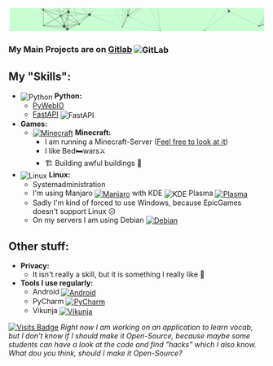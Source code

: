 <p align="center">
  <img src="https://github.com/mawoka-myblock/mawoka-myblock/raw/main/intro.gif" />
</p>

### My Main Projects are on [Gitlab](https://gitlab.com/mawoka) <img src="https://about.gitlab.com/images/press/logo/svg/gitlab-icon-rgb.svg" height="40em" align="center" alt="GitLab" title="GitLab"/>

## My "Skills":
 -  <img src="https://simpleicons.org/icons/python.svg" height="17em" align="center" alt="Python" title="Python"/> **Python:**
	-	[PyWebIO](https://github.com/wang0618/PyWebIO) 
	-	[FastAPI](https://fastapi.tiangolo.com) <img src="https://simpleicons.org/icons/fastapi.svg" height="17em" align="center" alt="FastAPI" title="FastAPI"/>
- **Games:**
	- [<img src="https://simpleicons.org/icons/minecraft.svg" height="30em" align="center" alt="Minecraft" title="Minecraft"/>](https://minecraft.net) **Minecraft:** 
		- I am running a Minecraft-Server ([Feel free to look at it](https://myblock.de.cool))
		- I like Bed🛏️wars⚔️
		- 🏗️ Building awful buildings 🏢
- <img src="https://simpleicons.org/icons/linux.svg" height="30em" align="center" alt="Linux" title="Linux"/> **Linux:**
	- Systemadministration 
	- I'm using Manjaro [<img src="https://manjaro.org/img/logo.svg" height="15em" align="center" alt="Manjaro" title="Manjaro"/>](https://manjaro.org) with KDE  <img src="https://kde.org/media/images/trademark_kde_gear_black_logo.png" height="15em" align="center" alt="KDE" title="KDE"/> Plasma [<img src="https://kde.org/images/plasma.svg" height="15em" align="center" alt="Plasma" title="Plasma"/>](https://kde.org/plasma-desktop)
	- Sadly I'm kind of forced to use Windows, because EpicGames doesn't support Linux 😥
	- On my servers I am using Debian  [<img src="https://www.debian.org/logos/openlogo-nd.svg" height="15em" align="center" alt="Debian" title="Debian"/>](https://debian.org)
## Other stuff:
- **Privacy:**
	- It isn't really a skill, but it is something I really like  💓
- **Tools I use regularly:**
	- Android [<img src="https://simpleicons.org/icons/android.svg" height="20em" align="center" alt="Android" title="Android"/>](https://www.android.com/)
	- PyCharm [<img src="https://simpleicons.org/icons/pycharm.svg" height="20em" align="center" alt="PyCharm" title="PyCharm"/>](https://www.jetbrains.com/pycharm/)
	- Vikunja [<img src="https://kolaente.dev/vikunja/frontend/raw/branch/main/public/favicon.ico" height="20em" align="center" alt="Vikunja" title="Vikunja"/>](https://vikunja.io)

[![Visits Badge](https://badges.pufler.dev/visits/puf17640/git-badges)](https://badges.pufler.dev)
*Right now I am working on an application to learn vocab, but I don't know if I should make it Open-Source, because maybe some students can have a look at the code and find "hacks" which I also know. What dou you think, should I make it Open-Source?*

